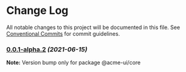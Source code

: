 # Change Log

All notable changes to this project will be documented in this file.
See [Conventional Commits](https://conventionalcommits.org) for commit guidelines.

### [0.0.1-alpha.2](https://github.com/yufuid/acme-ui/compare/v0.0.1-alpha.0...v0.0.1-alpha.2) _(2021-06-15)_

**Note:** Version bump only for package @acme-ui/core

